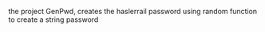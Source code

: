 the project GenPwd, creates the haslerrail password using random function to create a string password
